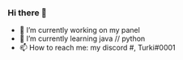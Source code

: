 ### Hi there 👋

- 🔭 I’m currently working on my panel 
- 🌱 I’m currently learning java // python
- 📫 How to reach me: my discord #, Turki#0001
